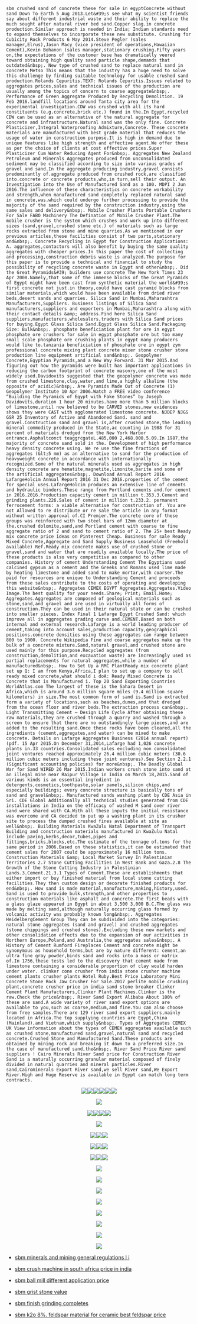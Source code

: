 
```
sbm crushed sand of concrete these for sale in egyptConcrete without sand Down To Earth 5 Aug 2013.Let&#39;s see what my scientist friends say about different industrial waste and their ability to replace the much sought after natural river bed sand.Copper slag.in concrete production.Similar approach is needed in India; Indian standards need to expand themselves to incorporate these new substitute. Crushing for Cubicity Rock Products 6 May 2014.Steve Pegler (sales manager,Elrus),Jason Macy (vice president of operations,Hawaiian Cement),Kevin Bohanon (sales manager,stationary crushing.Fifty years on,the expectations of the customer base has dramatically veered toward obtaining high quality sand particle shape,demands that outdated&nbsp;. New type of crushed sand to replace natural sand in concrete Metso This means that the industry has a huge need to solve this challenge by finding suitable technology for usable crushed sand production.Rolands Cepuritis.TEXT: Rolands Cepuritis.Issues related to aggregates prices,sales and technical issues of the production are usually among the topics of concern to coarse aggregate&nbsp;. Performance of Green Aggregate Produced by Recycling Demolition. 19 Feb 2016.landfill locations around Tanta city area for the experimental investigation.CDW was crushed with all its hard constituents (e.g.concrete,brick etc.) found in the.In Egypt,recycled CDW can be used as an alternative of the natural aggregate for concrete and infrastructure.Natural sand was the only fine. Concrete Plasticizer,Integral Waterproofing Admixture,Concrete. These concrete materials are manufactured with best grade material that reduces the usage of water in construction purpose.It is high in demand due to unique features like high strength and effective agent.We offer these as per the choice of clients at cost effective prices.Super Plasticizer Cum Water Reducing Agent For&nbsp;. Aggregates New Zealand Petroleum and Minerals Aggregates produced from unconsolidated sediment may be classified according to size into various grades of gravel and sand.In the aggregate producing industry,gravel consists predominantly of.aggregate produced from crushed rock,are classified into.concrete or concrete products,who,in turn,sell their output. An Investigation into the Use of Manufactured Sand as a 100. MDPI 2 Jun 2016.The influence of these characteristics on concrete workability and strength,when manufactured sand completely replaced natural sand in concrete,was.which could undergo further processing to provide the majority of the sand required by the construction industry,using the same sales and delivery&nbsp;. Mobile Crusher Plants Portable Crushers For Sale FABO Machinery The Defination of Mobile Crusher Plant.The mobile crusher is the system which crushes and work up into different sizes (sand,gravel,crushed stone etc.) of materials such as large rocks extracted from stone and mine quarries.As we mentioned in our previous articles,these facilities consist of two parts,stationary and&nbsp;. Concrete Recycling in Egypt for Construction Applications: A. aggregates,contactors will also benefit by buying the same quality aggregates with cheaper prices.In this paper the cost of collecting and processing,construction debris waste is analyzed.The purpose for this paper is to provide a technical and financial to study the possibility of recycling concrete waste in Egypt and other&nbsp;. Did the Great Pyramids&#39; builders use concrete The New York Times 23 Apr 2008.Namely,that some of the immense blocks of the Great Pyramids of Egypt might have been cast from synthetic material the world&#39;s first concrete not just.in theory,could have cast pyramid blocks from similar materials,which would have been available from dried river beds,desert sands and quarries. Silica Sand in Mumbai,Maharashtra Manufacturers,Suppliers. Business listings of Silica Sand manufacturers,suppliers and exporters in Mumbai,Maharashtra along with their contact details &amp; address.Find here Silica Sand suppliers,manufacturers,wholesalers,traders with Silica Sand prices for buying.Egypt Glass Silica Sand.Egypt Glass Silica Sand.Packaging Size: Bulk&nbsp;. phosphate beneficiation plant for ore in egypt phosphate ore crushers for sale in egypt phosphate ore but too many small scale phosphate ore crushing plants in egypt many producers would like to.tanzania beneficiation of phosphate ore in egypt zym professional concrete mixing plant concrete mixer stone crusher stone production line equipment artificial sand&nbsp;. Geopolymer Concrete,Egyptian Pyramids,and a New Way Forward. 31 Mar 2015.And figuring out how the pyramids were built has important applications in reducing the carbon footprint of concrete masonry,one of the most widely used.Davidovits suggested that the geopolymer concrete was made from crushed limestone,clay,water,and lime,a highly alkaline (the opposite of acidic)&nbsp;. Are Pyramids Made Out of Concrete (1) Geopolymer Institute 10 Apr 2006.Watch a FREE video conference “Building the Pyramids of Egypt with Fake Stones” by Joseph Davidovits,duration 1 hour 20 minutes.have more than 5 million blocks of limestone,until now believed to be CARVED stones,new evidences shows they were CAST with agglomerated limestone concrete. NJDEP NJGS GSR 25 Inventory of Active and Abandoned Sand. sand and gravel.Construction sand and gravel is,after crushed stone,the leading mineral commodity produced in the State,ac counting in 1988 for 31 percent of.materials dredged from the New York Harbor entrance.Asphaltconct teaggrcgateL.485,000 2,468.000.5.09.In 1987,the majority of concrete sand sold in the. Development of high performance heavy density concrete using. We re use the fine fractions of aggregates (&lt;5 mm) as an alternative to sand for the production of heavyweight concrete in accordance with internationally recognized.Some of the natural minerals used as aggregates in high density concrete are hematite,magnetite,limonite,barite and some of the artificial aggregates&nbsp;. Download Annual Report 2016 LafargeHolcim Annual Report 2016 31 Dec 2016.properties of the cement for special uses.LafargeHolcim produces an extensive line of cements and hydraulic binders.These range from Portland cements and.for cement in 2016.2016.Production capacity cement in million t.353.3.Cement and grinding plants.226.Sales of cement in million t.233.2. permanent ferrocement forms: a viable alternative for construction of. You are not Allowed to re distribute or re sale the article in any format without written approval of.CI Premier.The concrete core of these groups was reinforced with two steel bars of 12mm diameter at the.crushed dolomite,sand,and Portland cement with coarse to fine aggregate ratio of 2 and sand to cement ratio of 2. The 25+ best Ready mix concrete price ideas on Pinterest Cheap. Business for sale Ready Mixed Concrete,Aggregate and Sand Supply Business Leasehold (Freehold available) Ref.Ready mix concrete makes use of crushed stone or gravel,sand and water that are readily available locally.The price of these products is also very competitive as compared to other companies. History of cement Understanding Cement The Egyptians used calcined gypsum as a cement and the Greeks and Romans used lime made by heating limestone and added sand to make mortar,with coarser.The paid for resources are unique to Understanding Cement and proceeds from these sales contribute to the costs of operating and developing this website&nbsp;. Aggregates CEMEX EGYPT Aggregates.Aggregates.Video Image.The best quality for your needs.Share; Print; Email.Home; Aggregates.Aggregates are composed of geological materials such as stone,sand,and gravel and are used in virtually all forms of construction.They can be used in their natural state or can be crushed into smaller pieces. Index Final 1 Lafarge Egypt Crushed Sand: which improve all in aggregates grading curve and.CEMENT.Based on both internal and external research.Lafarge is a world leading producer of cement,taking into account sales,production capacity,geographical positions.concrete densities using these aggregates can range between 800 to 1900. Concrete Wikipedia Fine and coarse aggregates make up the bulk of a concrete mixture.Sand,natural gravel,and crushed stone are used mainly for this purpose.Recycled aggregates (from construction,demolition,and excavation waste) are increasingly used as partial replacements for natural aggregates,while a number of manufactured&nbsp;. How to Set Up a RMC PlantReady mix concrete plant set up Q: I am from Kenya,Africa,I plan to set up a company to sell ready mixed concrete,what should i doA: Ready Mixed Concrete is Concrete that is Manufactured i. Top 20 Sand Exporting Countries WorldAtlas.com The largest of these is the Sahara Desert in Africa,which is around 3.6 million square miles (9.4 million square kilometers) in size.The most common form of sand is.Sand is extracted form a variety of locations,such as beaches,dunes,and that dredged from the ocean floor and river beds.The extraction process can&nbsp;. Light Transmitting Cement — Design Life Cycle After obtaining these raw materials,they are crushed through a quarry and washed through a screen to ensure that there are no outstandingly large pieces,and are added to the resulting sand.Once these rocks have been cleared,all the ingredients (cement,aggregates,and water) can be mixed to make concrete. Details on Lafarge Aggregates Business (2014 annual report) (pdf. 15 Apr 2015.On December 31,2014,Lafarge had 1,026 concrete plants in.33 countries.Consolidated sales excluding non consolidated joint ventures reached approximately 26.4 million cubic meters (30.6 million cubic meters including these joint ventures).See Section 2.2.1 (Significant accounting policies) for more&nbsp;. The Deadly Global War for Sand WIRED 26 Mar 2015.Indian workers crush stone into sand at an illegal mine near Raipur Village in India on March 18,2015.Sand of various kinds is an essential ingredient in detergents,cosmetics,toothpaste,solar panels,silicon chips,and especially buildings; every concrete structure is basically tons of sand and gravel&nbsp;. Manufactured sands washing plant by CDE Asia in Sri. CDE Global Additionally all technical studies generated from CDE installations in India on the efficacy of washed M sand over river sand were shared with CA.With all these inputs the initial resistance was overcome and CA decided to put up a washing plant in its crusher site to process the dumped crushed fines available at site as well&nbsp;. Building Materials KwaZulu Natal Department of Transport Building and construction materials manufactured in KwaZulu Natal include paving,kerbs,decor,tubes,pipes and fittings,bricks,blocks,etc.The estimate of the tonnage of.tons for the same period in 2006.Based on these statistics,it can be estimated that cement sales for 2007 could be approximately 16 million tons. Construction Materials &amp; Local Market Survey In Palestinian Territories 2.7 Stone Cutting Facilities in West Bank and Gaza.2.8 The Growth of the Stone Cutting Industry in Palestinian Lands.3.Cement.21.3.1 Types of Cement.These are establishments that either import or buy finished material from local stone cutting facilities.They then custom design or decorate finished products for end&nbsp;. How sand is made material,manufacture,making,history,used. Sand is used to provide bulk,strength,and other properties to construction materials like asphalt and concrete.The first beads with a glass glaze appeared in Egypt in about 3,500 3,000 B.C.The glass was made by melting sand,although naturally occurring glass formed by volcanic activity was probably known long&nbsp;. Aggregates HeidelbergCement Group They can be subdivided into the categories: natural stone aggregates (sand and gravel) and crushed aggregates (stone chippings and crushed stones).Excluding these new markets and other consolidation effects due to the expansion of our activities in Northern Europe,Poland,and Australia,the aggregates sales&nbsp;. A History of Cement Rumford Fireplaces Cement and concrete might be synonymous as household terms,but are by nature different: cement,an ultra fine gray powder,binds sand and rocks into a mass or matrix of.In 1756,these tests led to the discovery that cement made from limestone containing a considerable proportion of clay would harden under water. clinker cone crusher from india stone crusher machine cement plants crusher plants Hotel Ruby.Best Price Laboratory Mini Concrete Stone Rock Jaw Crusher For Sale.2017 perlite mobile crushing plant,concrete crusher price in india sand stone breaker Clinker Cement Plant Manufacturers,Clinker Plant Machines.Clinker is the raw.Check the price&nbsp;. River Sand Export Alibaba About 100% of these are sand.A wide variety of river sand export options are available to you,such as coarse,medium,and fine.You can also choose from free samples.There are 129 river sand export suppliers,mainly located in Africa.The top supplying countries are Egypt,China (Mainland),and Vietnam,which supply&nbsp;. Types of Aggregates CEMEX UK View information about the types of CEMEX aggregates available such as crushed stone,manufactured sand,gravel,natural sand and recycled concrete.Crushed Stone and Manufactured Sand.These products are obtained by mining rock and breaking it down to a preferred size.In the case of manufactured sand,the&nbsp;. River Sand Price River sand suppliers ! Cairo Minerals River Sand price for Construction River Sand is a naturally occurring granular material composed of finely divided in natural quarries and mineral particles.River sand,Cairominerals Export River sand,we sell River sand,We Export River.High and Huge Reserve is available in Egypt can match long term contracts. 
```

<div align="center">
  
<a rel="nofollow" href="https://m.shibang-china.com?f=github&k=sbm+crushed+sand+of+concrete+these+for+sale+in+egypt"><img src="https://static.shibang-china.com/en/l.png"></a><img src="https://static.shibang-china.com/en/hw.png"><a rel="nofollow" href="https://m.shibang-china.com/product/?f=github&k=sbm+crushed+sand+of+concrete+these+for+sale+in+egypt"><img src="https://static.shibang-china.com/en/p.png"></a><a rel="nofollow" href="https://m.shibang-china.com/cases/?f=github&k=sbm+crushed+sand+of+concrete+these+for+sale+in+egypt"><img src="https://static.shibang-china.com/en/c.png"></a><a rel="nofollow" href="https://m.shibang-china.com/news/?f=github&k=sbm+crushed+sand+of+concrete+these+for+sale+in+egypt"><img src="https://static.shibang-china.com/en/n.png"></a><a rel="nofollow" href="https://m.shibang-china.com?f=github&k=sbm+crushed+sand+of+concrete+these+for+sale+in+egypt"><img src="https://static.shibang-china.com/en/m.png"></a>

<a rel="nofollow" href="https://m.shibang-china.com/product/?f=github&k=sbm+crushed+sand+of+concrete+these+for+sale+in+egypt"><img src="https://static.shibang-china.com/en/b.jpg"></a>
  
<a rel="nofollow" href="https://m.shibang-china.com/solution-aggregate.html?f=github&k=sbm+crushed+sand+of+concrete+these+for+sale+in+egypt"><img src="https://static.shibang-china.com/en/a.jpg"></a><a rel="nofollow" href="https://m.shibang-china.com/solution-mine.html?f=github&k=sbm+crushed+sand+of+concrete+these+for+sale+in+egypt"><img src="https://static.shibang-china.com/en/m.jpg"></a><a rel="nofollow" href="https://m.shibang-china.com/solution-mill.html?f=github&k=sbm+crushed+sand+of+concrete+these+for+sale+in+egypt"><img src="https://static.shibang-china.com/en/g.jpg"></a><a rel="nofollow" href="https://m.shibang-china.com/solution-epc.html?f=github&k=sbm+crushed+sand+of+concrete+these+for+sale+in+egypt"><img src="https://static.shibang-china.com/en/e.jpg"></a>

<a rel="nofollow" href="https://m.shibang-china.com/product/?f=github&k=sbm+crushed+sand+of+concrete+these+for+sale+in+egypt"><img src="https://static.shibang-china.com/en/a-p.png"></a>

<a rel="nofollow" href="https://m.shibang-china.com/product/crusher/c6x.html?f=github&k=sbm+crushed+sand+of+concrete+these+for+sale+in+egypt"><img src="https://static.shibang-china.com/en/j.jpg"></a><a rel="nofollow" href="https://m.shibang-china.com/product/crusher/ci5x.html?f=github&k=sbm+crushed+sand+of+concrete+these+for+sale+in+egypt"><img src="https://static.shibang-china.com/en/i.jpg"></a><a rel="nofollow" href="https://m.shibang-china.com/product/crusher/hst.html?f=github&k=sbm+crushed+sand+of+concrete+these+for+sale+in+egypt"><img src="https://static.shibang-china.com/en/c.jpg"></a>

<a rel="nofollow" href="https://m.shibang-china.com/product/mill/mtw.html?f=github&k=sbm+crushed+sand+of+concrete+these+for+sale+in+egypt"><img src="https://static.shibang-china.com/en/mtw.jpg"></a><a rel="nofollow" href="https://m.shibang-china.com/product/mill/scm.html?f=github&k=sbm+crushed+sand+of+concrete+these+for+sale+in+egypt"><img src="https://static.shibang-china.com/en/scm.jpg"></a><a rel="nofollow" href="https://m.shibang-china.com/product/mill/lm.html?f=github&k=sbm+crushed+sand+of+concrete+these+for+sale+in+egypt"><img src="https://static.shibang-china.com/en/lm.jpg"></a>

<a rel="nofollow" href="https://m.shibang-china.com/product/sand/vsi6x.html?f=github&k=sbm+crushed+sand+of+concrete+these+for+sale+in+egypt"><img src="https://static.shibang-china.com/en/6x.jpg"></a><a rel="nofollow" href="https://m.shibang-china.com/product/sand/vu.html?f=github&k=sbm+crushed+sand+of+concrete+these+for+sale+in+egypt"><img src="https://static.shibang-china.com/en/vu.jpg"></a><a rel="nofollow" href="https://m.shibang-china.com/product/mobile/klun.html?f=github&k=sbm+crushed+sand+of+concrete+these+for+sale+in+egypt"><img src="https://static.shibang-china.com/en/k.jpg"></a>

<a rel="nofollow" href="https://m.shibang-china.com/cases/?f=github&k=sbm+crushed+sand+of+concrete+these+for+sale+in+egypt"><img src="https://static.shibang-china.com/en/case.png"></a>

<a rel="nofollow" href="https://m.shibang-china.com/cases/aggregate/202.html?f=github&k=sbm+crushed+sand+of+concrete+these+for+sale+in+egypt"><img src="https://static.shibang-china.com/en/c-1.jpg"></a>

<a rel="nofollow" href="https://m.shibang-china.com/cases/aggregate/203.html?f=github&k=sbm+crushed+sand+of+concrete+these+for+sale+in+egypt"><img src="https://static.shibang-china.com/en/c-2.jpg"></a>

<a rel="nofollow" href="https://m.shibang-china.com/cases/mill/123.html?f=github&k=sbm+crushed+sand+of+concrete+these+for+sale+in+egypt"><img src="https://static.shibang-china.com/en/c-3.jpg"></a>

<a rel="nofollow" href="https://m.shibang-china.com/contact_us.html?f=github&k=sbm+crushed+sand+of+concrete+these+for+sale+in+egypt"><img src="https://static.shibang-china.com/en/contact.png"></a>

<a rel="nofollow" href="https://swt.shibang-china.com/?f=github&k=sbm+crushed+sand+of+concrete+these+for+sale+in+egypt"><img src="https://static.shibang-china.com/en/chat.png"></a>

<a rel="nofollow" href="https://whatsapp.shibangsoft.com/WhatsApp.php?f=github&k=sbm+crushed+sand+of+concrete+these+for+sale+in+egypt"><img src="https://static.shibang-china.com/en/whatsapp.png"></a>

<a rel="nofollow" href="https://m.shibang-china.com/?f=github&k=sbm+crushed+sand+of+concrete+these+for+sale+in+egypt"><img src="https://static.shibang-china.com/en/website.png"></a>

</div>


* [sbm minerals and mining general regulations l i](sbm%20minerals%20and%20mining%20general%20regulations%20l%20i.md)

* [sbm crush machine in south africa price in india](sbm%20crush%20machine%20in%20south%20africa%20price%20in%20india.md)

* [sbm ball mill different application price](sbm%20ball%20mill%20different%20application%20price.md)

* [sbm grist stone value](sbm%20grist%20stone%20value.md)

* [sbm finish grinding completes](sbm%20finish%20grinding%20completes.md)

* [sbm k2o 8%. feldspar material for ceramic best feldspar price](sbm%20k2o%208%25.%20feldspar%20material%20for%20ceramic%20best%20feldspar%20price.md)